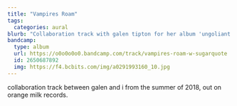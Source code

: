 ```yaml
---
title: "Vampires Roam"
tags:
  categories: aural
blurb: "Collaboration track with galen tipton for her album 'ungoliant'"
bandcamp:
  type: album
  url: https://o0o0o0o0.bandcamp.com/track/vampires-roam-w-sugarquote
  id: 2650687892
  img: https://f4.bcbits.com/img/a0291993160_10.jpg
---
```


collaboration track between galen and i from the summer of 2018, out on orange milk records.
